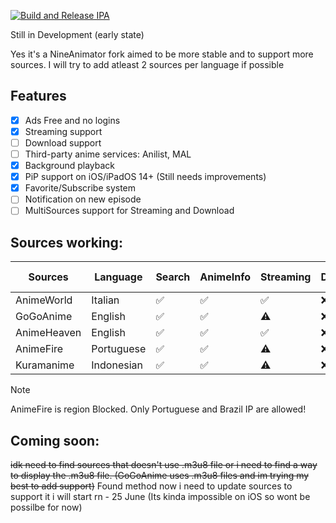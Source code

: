 [![Build and Release IPA](https://github.com/cranci1/AnimeLounge/actions/workflows/build.yml/badge.svg)](https://github.com/cranci1/AnimeLounge/actions/workflows/build.yml)

Still in Development (early state)

Yes it's a NineAnimator fork aimed to be more stable and to support more sources. I will try to add atleast 2 sources per language if possible

## Features

- [x] Ads Free and no logins
- [x] Streaming support
- [ ] Download support
- [ ] Third-party anime services: Anilist, MAL
- [x] Background playback
- [x] PiP support on iOS/iPadOS 14+ (Still needs improvements)
- [x] Favorite/Subscribe system
- [ ] Notification on new episode
- [ ] MultiSources support for Streaming and Download

## Sources working:

| Sources                       | Language     | Search     | AnimeInfo  | Streaming | Download | Anime Catalog |
| ----------------------------- | -----------  | --------   | -------    | --------  | -------- | ------------- |
| AnimeWorld                    | Italian      | ✅         | ✅         |   ✅     | :x:      | Big           |
| GoGoAnime                     | English      | ✅         | ✅         |   ⚠️     | :x:      | Big           |
| AnimeHeaven                   | English      | ✅         | ✅         |   ✅     | :x:      | Small         |
| AnimeFire                     | Portuguese   | ✅         | ✅         |   ⚠️     | :x:      | Big           |
| Kuramanime                    | Indonesian   | ✅         | ✅         |   ⚠️     | :x:      | Big           |

> [!Note]
> AnimeFire is region Blocked. Only Portuguese and Brazil IP are allowed!

## Coming soon:
 
~~idk need to find sources that doesn't use .m3u8 file or i need to find a way to display the .m3u8 file. (GoGoAnime uses .m3u8 files and im trying my best to add support)~~ Found method now i need to update sources to support it i will start rn - 25 June (Its kinda impossible on iOS so wont be possilbe for now)
